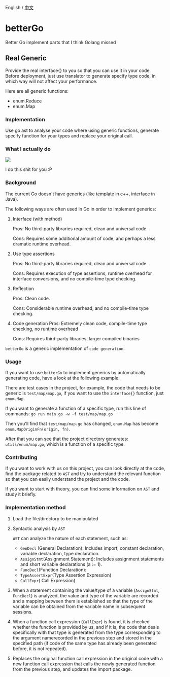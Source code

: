 English / [中文](https://github.com/PioneerIncubator/betterGo/blob/master/README_CN.md)

# betterGo

Better Go implement parts that I think Golang missed

## Real Generic

Provide the real interface{} to you so that you can use it in your code.
Before deployment, just use translator to generate specify type code, in which way will not affect your performance.

Here are all generic functions:
* enum.Reduce
* enum.Map

### Implementation

Use go ast to analyse your code where using generic functions, generate specify function for your types and replace your original call.

### What I actually do

![](https://pic1.zhimg.com/50/v2-dd2dc3bc72b058b85774ee804a521165_hd.webp)



I do this shit for you :P

### Background

The current Go doesn't have generics (like template in c++, interface in Java).

The following ways are often used in Go in order to implement generics:

1. Interface (with method)

   Pros: No third-party libraries required, clean and universal code.

   Cons: Requires some additional amount of code, and perhaps a less dramatic runtime overhead.

2. Use type assertions

   Pros: No third-party libraries required, clean and universal code.

   Cons: Requires execution of type assertions, runtime overhead for interface conversions, and no compile-time type checking.

3. Reflection

   Pros: Clean code.

   Cons: Considerable runtime overhead, and no compile-time type checking.

4. Code generation
   Pros: Extremely clean code, compile-time type checking, no runtime overhead

   Cons: Requires third-party libraries, larger compiled binaries

`betterGo` is a generic implementation of `code generation`.

### Usage

If you want to use `betterGo` to implement generics by automatically generating code, have a look at the following example:

There are test cases in the project, for example, the code that needs to be generic is `test/map/map.go`, if you want to use the `interface{}` function, just `enum.Map`.

If you want to generate a function of a specific type, run this line of commands: `go run main.go -w -f test/map/map.go`

Then you'll find that `test/map/map.go` has changed, `enum.Map` has become `enum.MapOriginFn(origin, fn)`.

After that you can see that the project directory generates: `utils/enum/map.go`, which is a function of a specific type.

### Contributing

If you want to work with us on this project, you can look directly at the code, find the package related to `AST` and try to understand the relevant function so that you can easily understand the project and the code.

If you want to start with theory, you can find some information on `AST` and study it briefly.

### Implementation method

1. Load the file/directory to be manipulated

2. Syntactic analysis by `AST`

   `AST` can analyze the nature of each statement, such as:

   - `GenDecl` (General Declaration): Includes import, constant declaration, variable declaration, type declaration.
   - `AssignStmt`(Assignment Statement): Includes assignment statements and short variable declarations (a := 1).
   - `FuncDecl`(Function Declaration): 
   - `TypeAssertExpr`(Type Assertion Expression)
   - `CallExpr`( Call Expression)

3. When a statement containing the value/type of a variable  (`AssignStmt`, `FuncDecl`) is analyzed, the value and type of the variable are recorded and a mapping between them is established so that the type of the variable can be obtained from the variable name in subsequent sessions.

4. When a function call expression (`CallExpr`) is found, it is checked whether the function is provided by us, and if it is, the code that deals specifically with that type is generated from the type corresponding to the argument namerecorded in the previous step and stored in the specified path (if code of the same type has already been generated before, it is not repeated).

5. Replaces the original function call expression in the original code with a new function call expression that calls the newly generated function from the previous step, and updates the import package.

